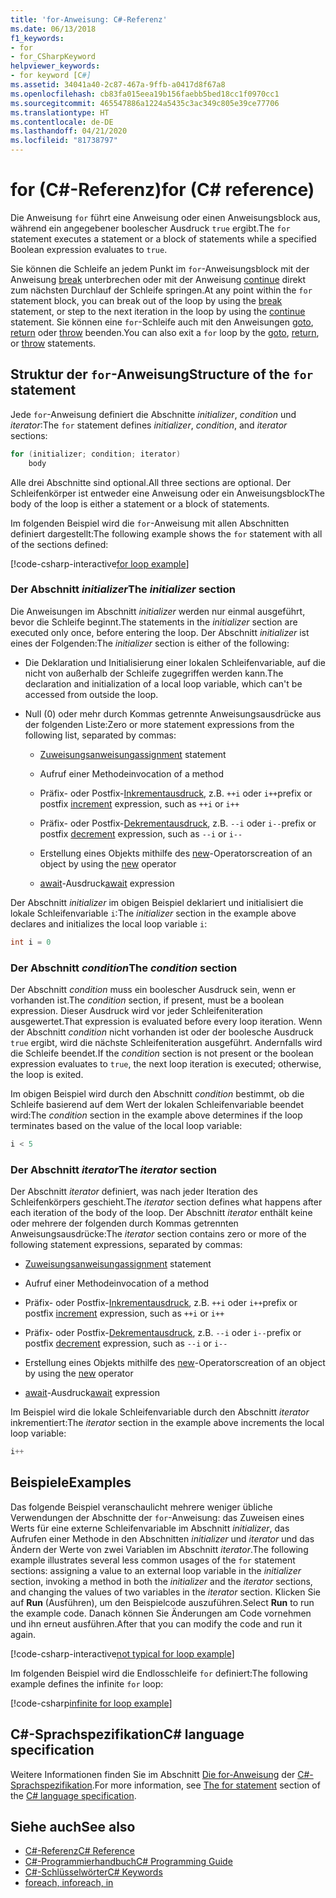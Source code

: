 ```yaml
---
title: 'for-Anweisung: C#-Referenz'
ms.date: 06/13/2018
f1_keywords:
- for
- for_CSharpKeyword
helpviewer_keywords:
- for keyword [C#]
ms.assetid: 34041a40-2c87-467a-9ffb-a0417d8f67a8
ms.openlocfilehash: cb83fa015eea19b156faebb5bed18cc1f0970cc1
ms.sourcegitcommit: 465547886a1224a5435c3ac349c805e39ce77706
ms.translationtype: HT
ms.contentlocale: de-DE
ms.lasthandoff: 04/21/2020
ms.locfileid: "81738797"
---
```

# <a name="for-c-reference"></a><span data-ttu-id="9a98a-102">for (C#-Referenz)</span><span class="sxs-lookup"><span data-stu-id="9a98a-102">for (C# reference)</span></span>

<span data-ttu-id="9a98a-103">Die Anweisung `for` führt eine Anweisung oder einen Anweisungsblock aus, während ein angegebener boolescher Ausdruck `true` ergibt.</span><span class="sxs-lookup"><span data-stu-id="9a98a-103">The `for` statement executes a statement or a block of statements while a specified Boolean expression evaluates to `true`.</span></span>

<span data-ttu-id="9a98a-104">Sie können die Schleife an jedem Punkt im `for`-Anweisungsblock mit der Anweisung [break](break.md) unterbrechen oder mit der Anweisung [continue](continue.md) direkt zum nächsten Durchlauf der Schleife springen.</span><span class="sxs-lookup"><span data-stu-id="9a98a-104">At any point within the `for` statement block, you can break out of the loop by using the [break](break.md) statement, or step to the next iteration in the loop by using the [continue](continue.md) statement.</span></span> <span data-ttu-id="9a98a-105">Sie können eine `for`-Schleife auch mit den Anweisungen [goto](goto.md), [return](return.md) oder [throw](throw.md) beenden.</span><span class="sxs-lookup"><span data-stu-id="9a98a-105">You can also exit a `for` loop by the [goto](goto.md), [return](return.md), or [throw](throw.md) statements.</span></span>

## <a name="structure-of-the-for-statement"></a><span data-ttu-id="9a98a-106">Struktur der `for`-Anweisung</span><span class="sxs-lookup"><span data-stu-id="9a98a-106">Structure of the `for` statement</span></span>

<span data-ttu-id="9a98a-107">Jede `for`-Anweisung definiert die Abschnitte *initializer*, *condition* und *iterator*:</span><span class="sxs-lookup"><span data-stu-id="9a98a-107">The `for` statement defines *initializer*, *condition*, and *iterator* sections:</span></span>

```csharp
for (initializer; condition; iterator)
    body
```

<span data-ttu-id="9a98a-108">Alle drei Abschnitte sind optional.</span><span class="sxs-lookup"><span data-stu-id="9a98a-108">All three sections are optional.</span></span> <span data-ttu-id="9a98a-109">Der Schleifenkörper ist entweder eine Anweisung oder ein Anweisungsblock</span><span class="sxs-lookup"><span data-stu-id="9a98a-109">The body of the loop is either a statement or a block of statements.</span></span>

<span data-ttu-id="9a98a-110">Im folgenden Beispiel wird die `for`-Anweisung mit allen Abschnitten definiert dargestellt:</span><span class="sxs-lookup"><span data-stu-id="9a98a-110">The following example shows the `for` statement with all of the sections defined:</span></span>

[!code-csharp-interactive[for loop example](~/samples/snippets/csharp/keywords/IterationKeywordsExamples.cs#5)]

### <a name="the-initializer-section"></a><span data-ttu-id="9a98a-111">Der Abschnitt *initializer*</span><span class="sxs-lookup"><span data-stu-id="9a98a-111">The *initializer* section</span></span>

<span data-ttu-id="9a98a-112">Die Anweisungen im Abschnitt *initializer* werden nur einmal ausgeführt, bevor die Schleife beginnt.</span><span class="sxs-lookup"><span data-stu-id="9a98a-112">The statements in the *initializer* section are executed only once, before entering the loop.</span></span> <span data-ttu-id="9a98a-113">Der Abschnitt *initializer* ist eines der Folgenden:</span><span class="sxs-lookup"><span data-stu-id="9a98a-113">The *initializer* section is either of the following:</span></span>

- <span data-ttu-id="9a98a-114">Die Deklaration und Initialisierung einer lokalen Schleifenvariable, auf die nicht von außerhalb der Schleife zugegriffen werden kann.</span><span class="sxs-lookup"><span data-stu-id="9a98a-114">The declaration and initialization of a local loop variable, which can't be accessed from outside the loop.</span></span>

- <span data-ttu-id="9a98a-115">Null (0) oder mehr durch Kommas getrennte Anweisungsausdrücke aus der folgenden Liste:</span><span class="sxs-lookup"><span data-stu-id="9a98a-115">Zero or more statement expressions from the following list, separated by commas:</span></span>

  - <span data-ttu-id="9a98a-116">[Zuweisungsanweisung](../operators/assignment-operator.md)</span><span class="sxs-lookup"><span data-stu-id="9a98a-116">[assignment](../operators/assignment-operator.md) statement</span></span>

  - <span data-ttu-id="9a98a-117">Aufruf einer Methode</span><span class="sxs-lookup"><span data-stu-id="9a98a-117">invocation of a method</span></span>

  - <span data-ttu-id="9a98a-118">Präfix- oder Postfix-[Inkrementausdruck](../operators/arithmetic-operators.md#increment-operator-), z.B. `++i` oder `i++`</span><span class="sxs-lookup"><span data-stu-id="9a98a-118">prefix or postfix [increment](../operators/arithmetic-operators.md#increment-operator-) expression, such as `++i` or `i++`</span></span>

  - <span data-ttu-id="9a98a-119">Präfix- oder Postfix-[Dekrementausdruck](../operators/arithmetic-operators.md#decrement-operator---), z.B. `--i` oder `i--`</span><span class="sxs-lookup"><span data-stu-id="9a98a-119">prefix or postfix [decrement](../operators/arithmetic-operators.md#decrement-operator---) expression, such as `--i` or `i--`</span></span>

  - <span data-ttu-id="9a98a-120">Erstellung eines Objekts mithilfe des [new](../operators/new-operator.md)-Operators</span><span class="sxs-lookup"><span data-stu-id="9a98a-120">creation of an object by using the [new](../operators/new-operator.md) operator</span></span>

  - <span data-ttu-id="9a98a-121">[await](../operators/await.md)-Ausdruck</span><span class="sxs-lookup"><span data-stu-id="9a98a-121">[await](../operators/await.md) expression</span></span>

<span data-ttu-id="9a98a-122">Der Abschnitt *initializer* im obigen Beispiel deklariert und initialisiert die lokale Schleifenvariable `i`:</span><span class="sxs-lookup"><span data-stu-id="9a98a-122">The *initializer* section in the example above declares and initializes the local loop variable `i`:</span></span>

```csharp
int i = 0
```

### <a name="the-condition-section"></a><span data-ttu-id="9a98a-123">Der Abschnitt *condition*</span><span class="sxs-lookup"><span data-stu-id="9a98a-123">The *condition* section</span></span>

<span data-ttu-id="9a98a-124">Der Abschnitt *condition* muss ein boolescher Ausdruck sein, wenn er vorhanden ist.</span><span class="sxs-lookup"><span data-stu-id="9a98a-124">The *condition* section, if present, must be a boolean expression.</span></span> <span data-ttu-id="9a98a-125">Dieser Ausdruck wird vor jeder Schleifeniteration ausgewertet.</span><span class="sxs-lookup"><span data-stu-id="9a98a-125">That expression is evaluated before every loop iteration.</span></span> <span data-ttu-id="9a98a-126">Wenn der Abschnitt *condition* nicht vorhanden ist oder der boolesche Ausdruck `true` ergibt, wird die nächste Schleifeniteration ausgeführt. Andernfalls wird die Schleife beendet.</span><span class="sxs-lookup"><span data-stu-id="9a98a-126">If the *condition* section is not present or the boolean expression evaluates to `true`, the next loop iteration is executed; otherwise, the loop is exited.</span></span>

<span data-ttu-id="9a98a-127">Im obigen Beispiel wird durch den Abschnitt *condition* bestimmt, ob die Schleife basierend auf dem Wert der lokalen Schleifenvariable beendet wird:</span><span class="sxs-lookup"><span data-stu-id="9a98a-127">The *condition* section in the example above determines if the loop terminates based on the value of the local loop variable:</span></span>

```csharp
i < 5
```

### <a name="the-iterator-section"></a><span data-ttu-id="9a98a-128">Der Abschnitt *iterator*</span><span class="sxs-lookup"><span data-stu-id="9a98a-128">The *iterator* section</span></span>

<span data-ttu-id="9a98a-129">Der Abschnitt *iterator* definiert, was nach jeder Iteration des Schleifenkörpers geschieht.</span><span class="sxs-lookup"><span data-stu-id="9a98a-129">The *iterator* section defines what happens after each iteration of the body of the loop.</span></span> <span data-ttu-id="9a98a-130">Der Abschnitt *iterator* enthält keine oder mehrere der folgenden durch Kommas getrennten Anweisungsausdrücke:</span><span class="sxs-lookup"><span data-stu-id="9a98a-130">The *iterator* section contains zero or more of the following statement expressions, separated by commas:</span></span>

- <span data-ttu-id="9a98a-131">[Zuweisungsanweisung](../operators/assignment-operator.md)</span><span class="sxs-lookup"><span data-stu-id="9a98a-131">[assignment](../operators/assignment-operator.md) statement</span></span>

- <span data-ttu-id="9a98a-132">Aufruf einer Methode</span><span class="sxs-lookup"><span data-stu-id="9a98a-132">invocation of a method</span></span>

- <span data-ttu-id="9a98a-133">Präfix- oder Postfix-[Inkrementausdruck](../operators/arithmetic-operators.md#increment-operator-), z.B. `++i` oder `i++`</span><span class="sxs-lookup"><span data-stu-id="9a98a-133">prefix or postfix [increment](../operators/arithmetic-operators.md#increment-operator-) expression, such as `++i` or `i++`</span></span>

- <span data-ttu-id="9a98a-134">Präfix- oder Postfix-[Dekrementausdruck](../operators/arithmetic-operators.md#decrement-operator---), z.B. `--i` oder `i--`</span><span class="sxs-lookup"><span data-stu-id="9a98a-134">prefix or postfix [decrement](../operators/arithmetic-operators.md#decrement-operator---) expression, such as `--i` or `i--`</span></span>

- <span data-ttu-id="9a98a-135">Erstellung eines Objekts mithilfe des [new](../operators/new-operator.md)-Operators</span><span class="sxs-lookup"><span data-stu-id="9a98a-135">creation of an object by using the [new](../operators/new-operator.md) operator</span></span>

- <span data-ttu-id="9a98a-136">[await](../operators/await.md)-Ausdruck</span><span class="sxs-lookup"><span data-stu-id="9a98a-136">[await](../operators/await.md) expression</span></span>

<span data-ttu-id="9a98a-137">Im Beispiel wird die lokale Schleifenvariable durch den Abschnitt *iterator* inkrementiert:</span><span class="sxs-lookup"><span data-stu-id="9a98a-137">The *iterator* section in the example above increments the local loop variable:</span></span>

```csharp
i++
```

## <a name="examples"></a><span data-ttu-id="9a98a-138">Beispiele</span><span class="sxs-lookup"><span data-stu-id="9a98a-138">Examples</span></span>

<span data-ttu-id="9a98a-139">Das folgende Beispiel veranschaulicht mehrere weniger übliche Verwendungen der Abschnitte der `for`-Anweisung: das Zuweisen eines Werts für eine externe Schleifenvariable im Abschnitt *initializer*, das Aufrufen einer Methode in den Abschnitten *initializer* und *iterator* und das Ändern der Werte von zwei Variablen im Abschnitt *iterator*.</span><span class="sxs-lookup"><span data-stu-id="9a98a-139">The following example illustrates several less common usages of the `for` statement sections: assigning a value to an external loop variable in the *initializer* section, invoking a method in both the *initializer* and the *iterator* sections, and changing the values of two variables in the *iterator* section.</span></span> <span data-ttu-id="9a98a-140">Klicken Sie auf **Run** (Ausführen), um den Beispielcode auszuführen.</span><span class="sxs-lookup"><span data-stu-id="9a98a-140">Select **Run** to run the example code.</span></span> <span data-ttu-id="9a98a-141">Danach können Sie Änderungen am Code vornehmen und ihn erneut ausführen.</span><span class="sxs-lookup"><span data-stu-id="9a98a-141">After that you can modify the code and run it again.</span></span>

[!code-csharp-interactive[not typical for loop example](~/samples/snippets/csharp/keywords/IterationKeywordsExamples.cs#6)]

<span data-ttu-id="9a98a-142">Im folgenden Beispiel wird die Endlosschleife `for` definiert:</span><span class="sxs-lookup"><span data-stu-id="9a98a-142">The following example defines the infinite `for` loop:</span></span>

[!code-csharp[infinite for loop example](~/samples/snippets/csharp/keywords/IterationKeywordsExamples.cs#7)]

## <a name="c-language-specification"></a><span data-ttu-id="9a98a-143">C#-Sprachspezifikation</span><span class="sxs-lookup"><span data-stu-id="9a98a-143">C# language specification</span></span>

<span data-ttu-id="9a98a-144">Weitere Informationen finden Sie im Abschnitt [Die for-Anweisung](~/_csharplang/spec/statements.md#the-for-statement) der [C#-Sprachspezifikation](/dotnet/csharp/language-reference/language-specification/introduction).</span><span class="sxs-lookup"><span data-stu-id="9a98a-144">For more information, see [The for statement](~/_csharplang/spec/statements.md#the-for-statement) section of the [C# language specification](/dotnet/csharp/language-reference/language-specification/introduction).</span></span>

## <a name="see-also"></a><span data-ttu-id="9a98a-145">Siehe auch</span><span class="sxs-lookup"><span data-stu-id="9a98a-145">See also</span></span>

- [<span data-ttu-id="9a98a-146">C#-Referenz</span><span class="sxs-lookup"><span data-stu-id="9a98a-146">C# Reference</span></span>](../index.md)
- [<span data-ttu-id="9a98a-147">C#-Programmierhandbuch</span><span class="sxs-lookup"><span data-stu-id="9a98a-147">C# Programming Guide</span></span>](../../programming-guide/index.md)
- [<span data-ttu-id="9a98a-148">C#-Schlüsselwörter</span><span class="sxs-lookup"><span data-stu-id="9a98a-148">C# Keywords</span></span>](index.md)
- [<span data-ttu-id="9a98a-149">foreach, in</span><span class="sxs-lookup"><span data-stu-id="9a98a-149">foreach, in</span></span>](foreach-in.md)
